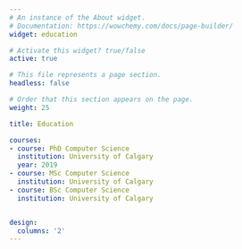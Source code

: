 ```yaml
---
# An instance of the About widget.
# Documentation: https://wowchemy.com/docs/page-builder/
widget: education

# Activate this widget? true/false
active: true

# This file represents a page section.
headless: false

# Order that this section appears on the page.
weight: 25

title: Education

courses:
- course: PhD Computer Science
  institution: University of Calgary
  year: 2019
- course: MSc Computer Science
  institution: University of Calgary
- course: BSc Computer Science
  institution: University of Calgary


design:
  columns: '2'
---
```

